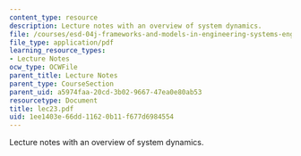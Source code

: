 ```yaml
---
content_type: resource
description: Lecture notes with an overview of system dynamics.
file: /courses/esd-04j-frameworks-and-models-in-engineering-systems-engineering-system-design-spring-2007/1ee1403e66dd11620b11f677d6984554_lec23.pdf
file_type: application/pdf
learning_resource_types:
- Lecture Notes
ocw_type: OCWFile
parent_title: Lecture Notes
parent_type: CourseSection
parent_uid: a5974faa-20cd-3b02-9667-47ea0e80ab53
resourcetype: Document
title: lec23.pdf
uid: 1ee1403e-66dd-1162-0b11-f677d6984554
---
```

Lecture notes with an overview of system dynamics.

